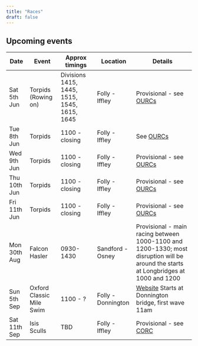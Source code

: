 ```yaml
---
title: "Races"
draft: false
---
```


## Upcoming events

| Date | Event | Approx timings | Location | Details |
| - | - | - | - | - | 
| Sat 5th Jun | Torpids (Rowing on) | Divisions 1415, 1445, 1515, 1545, 1615, 1645 | Folly - Iffley | Provisional - see [OURCs](https://ourcs.co.uk/) |
| Tue 8th Jun | Torpids | 1100 - closing | Folly - Iffley | See [OURCs](https://ourcs.co.uk/) |
| Wed 9th Jun | Torpids | 1100 - closing | Folly - Iffley | Provisional - see [OURCs](https://ourcs.co.uk/) |
| Thu 10th Jun | Torpids | 1100 - closing | Folly - Iffley | Provisional - see [OURCs](https://ourcs.co.uk/) |
| Fri 11th Jun | Torpids | 1100 - closing | Folly - Iffley | Provisional - see [OURCs](https://ourcs.co.uk/) |
| Mon 30th Aug | Falcon Hasler | 0930-1430 | Sandford - Osney | Provisional - main racing between 1000-1100 and 1200-1330; most disruption will be around the starts at Longbridges at 1000 and 1200 |
| Sun 5th Sep | Oxford Classic Mile Swim | 1100 - ? | Folly - Donnington | [Website](https://www.swimoxford.co.uk/event-1mile-2021.php) Starts at Donnington bridge, first wave 11am |
| Sat 11th Sep | Isis Sculls | TBD | Folly - Iffley | Provisional - see [CORC](http://oxfordrowingclub.org.uk/isis-sculls/) |
